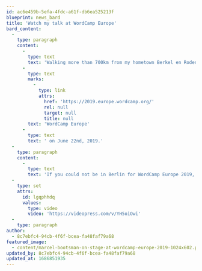```yaml
---
id: ac6e459b-5efa-4fdc-a61f-db6ea525213f
blueprint: news_bard
title: 'Watch my talk at WordCamp Europe'
bard_content:
  -
    type: paragraph
    content:
      -
        type: text
        text: 'Walking more than 700km from my hometown Berkel en Rodenrijs to Berlin was a highlight of 2019 for me. Another highlight was being on stage for a lightning talk on the main stage on '
      -
        type: text
        marks:
          -
            type: link
            attrs:
              href: 'https://2019.europe.wordcamp.org/'
              rel: null
              target: null
              title: null
        text: 'WordCamp Europe'
      -
        type: text
        text: ' on June 22nd, 2019.'
  -
    type: paragraph
    content:
      -
        type: text
        text: 'If you could not be in Berlin for WordCamp Europe 2019, and have not seen the live stream, here’s your chance to see my talk.'
  -
    type: set
    attrs:
      id: lgqphhdq
      values:
        type: video
        video: 'https://videopress.com/v/YH5oiOwi'
  -
    type: paragraph
author:
  - 8c7ebfc4-94cb-4f6f-bcea-fa48faf79a68
featured_image:
  - content/marcel-bootsman-on-stage-at-wordcamp-europe-2019-1024x602.png
updated_by: 8c7ebfc4-94cb-4f6f-bcea-fa48faf79a68
updated_at: 1686851935
---
```

